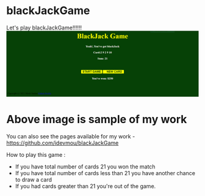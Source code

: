 # blackJackGame
Let's play blackJackGame!!!!!!
![](img2.PNG)
# Above image is sample of my work

You can also see the pages available for my work - https://github.com/idevmou/blackJackGame

How to play this game :
<ul>
<li>If you have total number of cards 21 you won the match</li>
<li>If you have total number of cards less than 21 you have another chance to draw a card</li>
<li>If you had cards greater than 21 you're out of the game.</li>
</ul>

